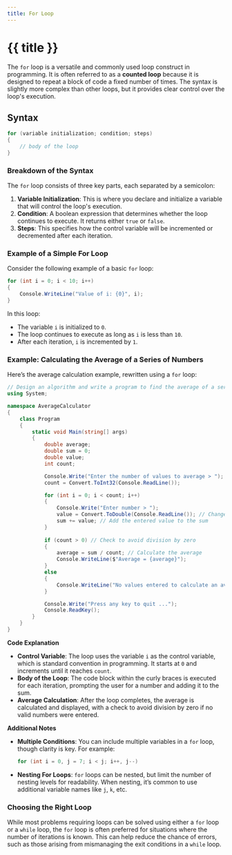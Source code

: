 ```yaml
---
title: For Loop
---
```


# {{ title }}

The `for` loop is a versatile and commonly used loop construct in programming. It is often referred to as a **counted loop** because it is designed to repeat a block of code a fixed number of times. The syntax is slightly more complex than other loops, but it provides clear control over the loop's execution.

## Syntax

```csharp
for (variable initialization; condition; steps)
{
    // body of the loop 
}
```

### Breakdown of the Syntax

The `for` loop consists of three key parts, each separated by a semicolon:

1. **Variable Initialization**: This is where you declare and initialize a variable that will control the loop's execution.
2. **Condition**: A boolean expression that determines whether the loop continues to execute. It returns either `true` or `false`.
3. **Steps**: This specifies how the control variable will be incremented or decremented after each iteration.

### Example of a Simple For Loop

Consider the following example of a basic `for` loop:

```csharp
for (int i = 0; i < 10; i++)
{
    Console.WriteLine("Value of i: {0}", i);
}
```

In this loop:

- The variable `i` is initialized to `0`.
- The loop continues to execute as long as `i` is less than `10`.
- After each iteration, `i` is incremented by `1`.

### Example: Calculating the Average of a Series of Numbers

Here’s the average calculation example, rewritten using a `for` loop:

```csharp
// Design an algorithm and write a program to find the average of a series of numbers.
using System;

namespace AverageCalculator
{
    class Program
    {
        static void Main(string[] args)
        {
            double average;
            double sum = 0;
            double value;
            int count;

            Console.Write("Enter the number of values to average > ");
            count = Convert.ToInt32(Console.ReadLine());

            for (int i = 0; i < count; i++)
            {
                Console.Write("Enter number > ");
                value = Convert.ToDouble(Console.ReadLine()); // Changed to Convert.ToDouble for better precision
                sum += value; // Add the entered value to the sum
            }
            
            if (count > 0) // Check to avoid division by zero
            {
                average = sum / count; // Calculate the average
                Console.WriteLine($"Average = {average}");
            }
            else
            {
                Console.WriteLine("No values entered to calculate an average.");
            }

            Console.Write("Press any key to quit ...");
            Console.ReadKey();
        }
    }
}
```

**Code Explanation**

- **Control Variable**: The loop uses the variable `i` as the control variable, which is standard convention in programming. It starts at `0` and increments until it reaches `count`.
- **Body of the Loop**: The code block within the curly braces is executed for each iteration, prompting the user for a number and adding it to the sum.
- **Average Calculation**: After the loop completes, the average is calculated and displayed, with a check to avoid division by zero if no valid numbers were entered.

**Additional Notes**

- **Multiple Conditions**: You can include multiple variables in a `for` loop, though clarity is key. For example: 
  ```csharp
  for (int i = 0, j = 7; i < j; i++, j--)
  ```
- **Nesting For Loops**: `for` loops can be nested, but limit the number of nesting levels for readability. When nesting, it’s common to use additional variable names like `j`, `k`, etc.
  
### Choosing the Right Loop

While most problems requiring loops can be solved using either a `for` loop or a `while` loop, the `for` loop is often preferred for situations where the number of iterations is known. This can help reduce the chance of errors, such as those arising from mismanaging the exit conditions in a `while` loop.
